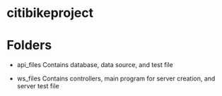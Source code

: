 # citibikeproject

# Folders
* api_files
Contains database, data source, and test file

* ws_files
Contains controllers, main program for server creation, and server test file
